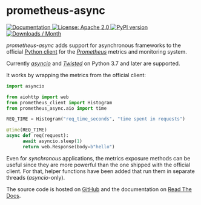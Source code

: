 # prometheus-async

<a href="https://prometheus-async.readthedocs.io/en/stable/">
   <img src="https://img.shields.io/badge/Docs-Read%20The%20Docs-black" alt="Documentation" />
</a>
<a href="https://github.com/hynek/prometheus-async/blob/main/LICENSE">
   <img src="https://img.shields.io/badge/license-Apache--2.0-C06524" alt="License: Apache 2.0" />
</a>
<a href="https://pypi.org/project/prometheus-async/">
   <img src="https://img.shields.io/pypi/v/prometheus-async" alt="PyPI version" />
</a>
<a href="https://pepy.tech/project/prometheus-async">
   <img src="https://static.pepy.tech/personalized-badge/prometheus-async?period=month&amp;units=international_system&amp;left_color=grey&amp;right_color=blue&amp;left_text=Downloads%20/%20Month" alt="Downloads / Month" />
</a>

<!-- teaser-begin -->

*prometheus-async* adds support for asynchronous frameworks to the official [Python client] for the [*Prometheus*] metrics and monitoring system.

Currently [*asyncio*] and [*Twisted*] on Python 3.7 and later are supported.

It works by wrapping the metrics from the official client:

```python
import asyncio

from aiohttp import web
from prometheus_client import Histogram
from prometheus_async.aio import time

REQ_TIME = Histogram("req_time_seconds", "time spent in requests")

@time(REQ_TIME)
async def req(request):
      await asyncio.sleep(1)
      return web.Response(body=b"hello")
```


Even for *synchronous* applications, the metrics exposure methods can be useful since they are more powerful than the one shipped with the official client.
For that, helper functions have been added that run them in separate threads (*asyncio*-only).

The source code is hosted on [GitHub] and the documentation on [Read The Docs].


[*asyncio*]: https://docs.python.org/3/library/asyncio.html
[Python client]: https://github.com/prometheus/client_python
[*Prometheus*]: https://prometheus.io/
[*Twisted*]: https://twisted.org
[GitHub]: https://github.com/hynek/prometheus_async
[Read The Docs]: https://prometheus-async.readthedocs.io/
